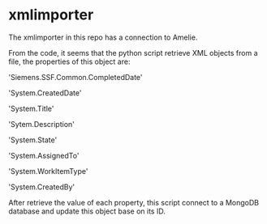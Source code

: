 # xmlimporter

The xmlimporter in this repo has a connection to Amelie.

From the code, it seems that the python script retrieve XML objects from a file, the properties of this object are:

'Siemens.SSF.Common.CompletedDate'

'System.CreatedDate' 

'System.Title'

'Sytem.Description'

'System.State'

'System.AssignedTo'

'System.WorkItemType'

'System.CreatedBy'

After retrieve the value of each property, this script connect to a MongoDB database and update this object base on its ID.
